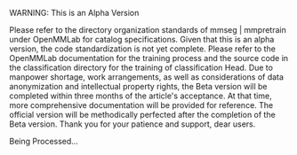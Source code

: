 WARNING: This is an Alpha Version

Please refer to the directory organization standards of mmseg | mmpretrain under OpenMMLab for catalog specifications. Given that this is an alpha version, the code standardization is not yet complete. Please refer to the OpenMMLab documentation for the training process and the source code in the classification directory for the training of classification Head.
Due to manpower shortage, work arrangements, as well as considerations of data anonymization and intellectual property rights, the Beta version will be completed within three months of the article's acceptance. At that time, more comprehensive documentation will be provided for reference.
The official version will be methodically perfected after the completion of the Beta version.
Thank you for your patience and support, dear users.

Being Processed...